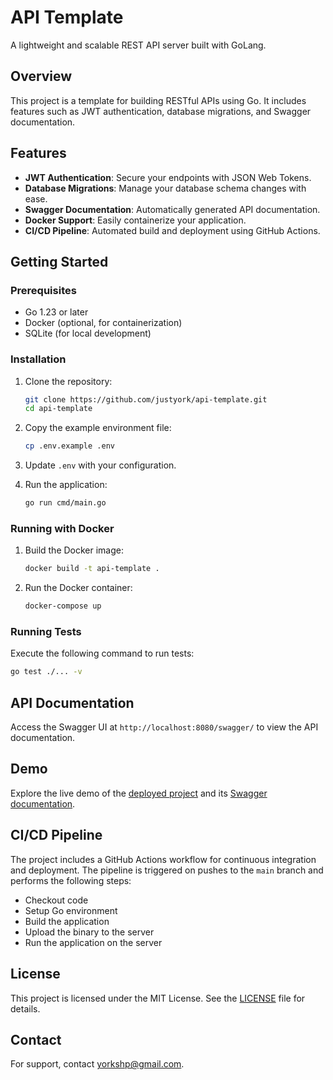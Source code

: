 # API Template

A lightweight and scalable REST API server built with GoLang.

## Overview

This project is a template for building RESTful APIs using Go. It includes features such as JWT authentication, database
migrations, and Swagger documentation.

## Features

- **JWT Authentication**: Secure your endpoints with JSON Web Tokens.
- **Database Migrations**: Manage your database schema changes with ease.
- **Swagger Documentation**: Automatically generated API documentation.
- **Docker Support**: Easily containerize your application.
- **CI/CD Pipeline**: Automated build and deployment using GitHub Actions.

## Getting Started

### Prerequisites

- Go 1.23 or later
- Docker (optional, for containerization)
- SQLite (for local development)

### Installation

1. Clone the repository:

   ```bash
   git clone https://github.com/justyork/api-template.git
   cd api-template
   ```

2. Copy the example environment file:

   ```bash
   cp .env.example .env
   ```

3. Update `.env` with your configuration.

4. Run the application:

   ```bash
   go run cmd/main.go
   ```

### Running with Docker

1. Build the Docker image:

   ```bash
   docker build -t api-template .
   ```

2. Run the Docker container:

   ```bash
   docker-compose up
   ```

### Running Tests

Execute the following command to run tests:

```bash
go test ./... -v
```

## API Documentation

Access the Swagger UI at `http://localhost:8080/swagger/` to view the API documentation.

## Demo

Explore the live demo of the [deployed project](https://go-template-api.justyork.dev) and its [Swagger documentation](https://go-template-api.justyork.dev/swagger/index.html).

## CI/CD Pipeline

The project includes a GitHub Actions workflow for continuous integration and deployment. The pipeline is triggered on
pushes to the `main` branch and performs the following steps:

- Checkout code
- Setup Go environment
- Build the application
- Upload the binary to the server
- Run the application on the server

## License

This project is licensed under the MIT License. See the [LICENSE](LICENSE.md) file for details.

## Contact

For support, contact [yorkshp@gmail.com](mailto:yorkshp@gmail.com).